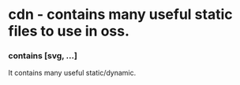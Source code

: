 # cdn - contains many useful static files to use in oss.
### contains [svg, ...]
It contains many useful static/dynamic.
